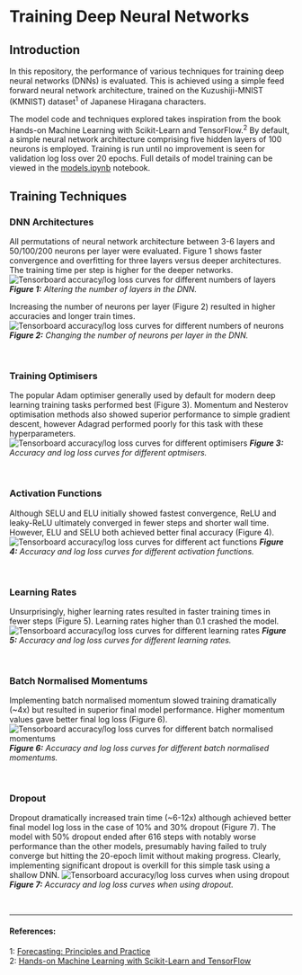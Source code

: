 # Training Deep Neural Networks

## Introduction

In this repository, the performance of various techniques for training deep neural networks (DNNs) is evaluated. This is achieved using a simple feed forward neural network architecture, trained on the Kuzushiji-MNIST (KMNIST) dataset<sup>1</sup> of Japanese Hiragana characters.

The model code and techniques explored takes inspiration from the book Hands-on Machine Learning with Scikit-Learn and TensorFlow.<sup>2</sup> By default, a simple neural network architecture comprising five hidden layers of 100 neurons is employed. Training is run until no improvement is seen for validation log loss over 20 epochs. Full details of model training can be viewed in the [models.ipynb](models.ipynb) notebook.

## Training Techniques

### DNN Architectures

All permutations of neural network architecture between 3-6 layers and 50/100/200 neurons per layer were evaluated. Figure 1 shows faster convergence and overfitting for three layers versus deeper architectures. The training time per step is higher for the deeper networks.
![Tensorboard accuracy/log loss curves for different numbers of layers](tensorboard-screenshots/architecture_n_layers.png)
***Figure 1:*** *Altering the number of layers in the DNN.*

Increasing the number of neurons per layer (Figure 2) resulted in higher accuracies and longer train times.
![Tensorboard accuracy/log loss curves for different numbers of neurons](tensorboard-screenshots/architecture_n_neurons.png)
***Figure 2:*** *Changing the number of neurons per layer in the DNN.*

<br>

### Training Optimisers

The popular Adam optimiser generally used by default for modern deep learning training tasks performed best (Figure 3). Momentum and Nesterov optimisation methods also showed superior performance to simple gradient descent, however Adagrad performed poorly for this task with these hyperparameters.
![Tensorboard accuracy/log loss curves for different optimisers](tensorboard-screenshots/optimisers.png)
***Figure 3:*** *Accuracy and log loss curves for different optmisers.*

<br>

### Activation Functions

Although SELU and ELU initially showed fastest convergence, ReLU and leaky-ReLU ultimately converged in fewer steps and shorter wall time. However, ELU and SELU both achieved better final accuracy (Figure 4).
![Tensorboard accuracy/log loss curves for different act functions](tensorboard-screenshots/activation_functions.png)
***Figure 4:*** *Accuracy and log loss curves for different activation functions.*

<br>

### Learning Rates

Unsurprisingly, higher learning rates resulted in faster training times in fewer steps (Figure 5). Learning rates higher than 0.1 crashed the model.
![Tensorboard accuracy/log loss curves for different learning rates](tensorboard-screenshots/learning_rates.png)
***Figure 5:*** *Accuracy and log loss curves for different learning rates.*

<br>

### Batch Normalised Momentums

Implementing batch normalised momentum slowed training dramatically (~4x) but resulted in superior final model performance. Higher momentum values gave better final log loss (Figure 6).
![Tensorboard accuracy/log loss curves for different batch normalised momentums](tensorboard-screenshots/batch_normalisations.png)
***Figure 6:*** *Accuracy and log loss curves for different batch normalised momentums.*

<br>

### Dropout

Dropout dramatically increased train time (~6-12x) although achieved better final model log loss in the case of 10% and 30% dropout (Figure 7). The model with 50% dropout ended after 616 steps with notably worse performance than the other models, presumably having failed to truly converge but hitting the 20-epoch limit without making progress. Clearly, implementing significant dropout is overkill for this simple task using a shallow DNN.
![Tensorboard accuracy/log loss curves when using dropout](tensorboard-screenshots/dropout.png)
***Figure 7:*** *Accuracy and log loss curves when using dropout.*

<br>

---
#### References:<br>
1: [Forecasting: Principles and Practice](https://otexts.org/fpp2/simple-methods.html)<br>
2: [Hands-on Machine Learning with Scikit-Learn and TensorFlow](https://github.com/ageron/handson-ml)
